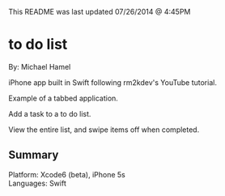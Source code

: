 This README was last updated 07/26/2014 @ 4:45PM  

# to do list
By: Michael Hamel  

iPhone app built in Swift following rm2kdev's YouTube tutorial. 

Example of a tabbed application.  

Add a task to a to do list.  

View the entire list, and swipe items off when completed.  

## Summary

Platform: Xcode6 (beta), iPhone 5s  
Languages: Swift 